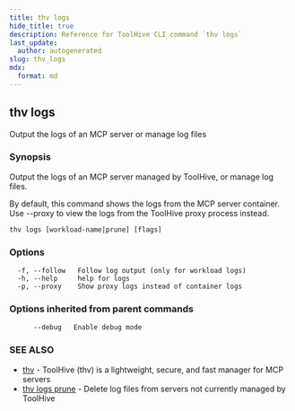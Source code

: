 ```yaml
---
title: thv logs
hide_title: true
description: Reference for ToolHive CLI command `thv logs`
last_update:
  author: autogenerated
slug: thv_logs
mdx:
  format: md
---
```


## thv logs

Output the logs of an MCP server or manage log files

### Synopsis

Output the logs of an MCP server managed by ToolHive, or manage log files.

By default, this command shows the logs from the MCP server container.
Use --proxy to view the logs from the ToolHive proxy process instead.

```
thv logs [workload-name|prune] [flags]
```

### Options

```
  -f, --follow   Follow log output (only for workload logs)
  -h, --help     help for logs
  -p, --proxy    Show proxy logs instead of container logs
```

### Options inherited from parent commands

```
      --debug   Enable debug mode
```

### SEE ALSO

* [thv](thv.md)	 - ToolHive (thv) is a lightweight, secure, and fast manager for MCP servers
* [thv logs prune](thv_logs_prune.md)	 - Delete log files from servers not currently managed by ToolHive

